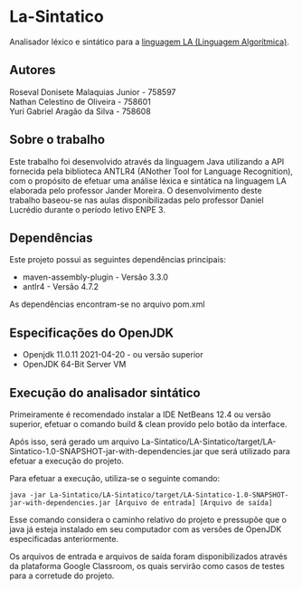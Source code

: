 # La-Sintatico
Analisador léxico e sintático para a [linguagem LA (Linguagem Algorítmica)](https://docs.google.com/document/d/1ZuFtrLSeC-Fkh24oacKs5KBibHp_27CrFnQISZwHR2c/edit).

## Autores

Roseval Donisete Malaquias Junior - 758597</br>
Nathan Celestino de Oliveira - 758601</br>
Yuri Gabriel Aragão da Silva - 758608

## Sobre o trabalho

Este trabalho foi desenvolvido através da linguagem Java utilizando a API fornecida pela biblioteca ANTLR4 (ANother Tool for Language Recognition),
com o propósito de efetuar uma análise léxica e sintática na linguagem LA elaborada pelo professor Jander Moreira. O desenvolvimento deste trabalho
baseou-se nas aulas disponibilizadas pelo professor Daniel Lucrédio durante o período letivo ENPE 3.

## Dependências

Este projeto possui as seguintes dependências principais:

- maven-assembly-plugin - Versão 3.3.0
- antlr4 - Versão 4.7.2

As dependências encontram-se no arquivo pom.xml 

## Especificações do OpenJDK

* Openjdk 11.0.11 2021-04-20 - ou versão superior
* OpenJDK 64-Bit Server VM

## Execução do analisador sintático

Primeiramente é recomendado instalar a IDE NetBeans 12.4 ou versão superior, efetuar o comando build & clean provido pelo botão da interface.

Após isso, será gerado um arquivo La-Sintatico/LA-Sintatico/target/LA-Sintatico-1.0-SNAPSHOT-jar-with-dependencies.jar
que será utilizado para efetuar a execução do projeto.

Para efetuar a execução, utiliza-se o seguinte comando:

```
java -jar La-Sintatico/LA-Sintatico/target/LA-Sintatico-1.0-SNAPSHOT-jar-with-dependencies.jar [Arquivo de entrada] [Arquivo de saída]
```

Esse comando considera o caminho relativo do projeto e pressupõe que o java já esteja instalado em seu computador com as
versões de OpenJDK especificadas anteriormente.

Os arquivos de entrada e arquivos de saída foram disponibilizados através da plataforma Google Classroom, os quais
servirão como casos de testes para a corretude do projeto.
